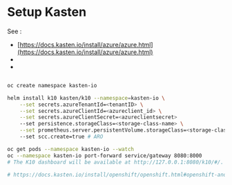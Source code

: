 # Setup Kasten

See :
- [https://docs.kasten.io/install/azure/azure.html](https://docs.kasten.io/install/azure/azure.html)
- []()
- []()

```sh

oc create namespace kasten-io

helm install k10 kasten/k10 --namespace=kasten-io \
    --set secrets.azureTenantId=<tenantID> \
    --set secrets.azureClientId=<azureclient_id> \
    --set secrets.azureClientSecret=<azureclientsecret>
    --set persistence.storageClass=<storage-class-name> \
    --set prometheus.server.persistentVolume.storageClass=<storage-class-name>
    --set scc.create=true # ARO

oc get pods --namespace kasten-io --watch
oc --namespace kasten-io port-forward service/gateway 8080:8000
# The K10 dashboard will be available at http://127.0.0.1:8080/k10/#/.

# https://docs.kasten.io/install/openshift/openshift.html#openshift-and-csi


```